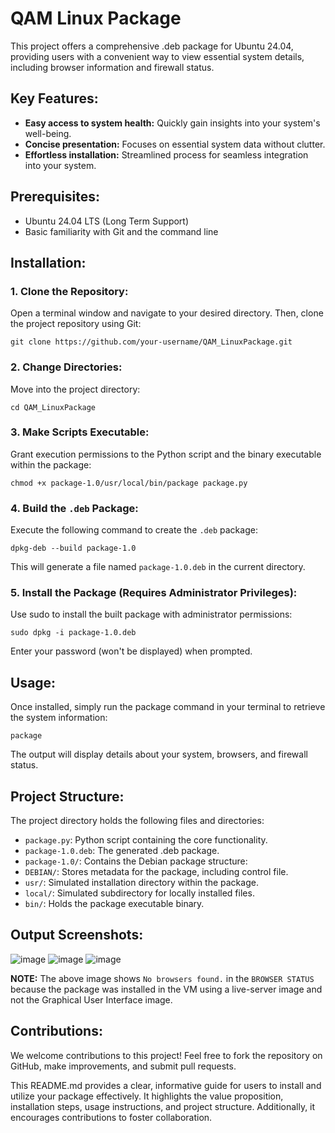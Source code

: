 # QAM Linux Package

This project offers a comprehensive .deb package for Ubuntu 24.04, providing users with a convenient way to view essential system details, including browser information and firewall status.

## Key Features:

* **Easy access to system health:** Quickly gain insights into your system's well-being.
* **Concise presentation:** Focuses on essential system data without clutter.
* **Effortless installation:** Streamlined process for seamless integration into your system.

## Prerequisites:

* Ubuntu 24.04 LTS (Long Term Support)
* Basic familiarity with Git and the command line

## Installation:
### 1. Clone the Repository:

Open a terminal window and navigate to your desired directory. Then, clone the project repository using Git:

```
git clone https://github.com/your-username/QAM_LinuxPackage.git
```

### 2. Change Directories:

Move into the project directory:

```
cd QAM_LinuxPackage
```

### 3. Make Scripts Executable:

Grant execution permissions to the Python script and the binary executable within the package:

```
chmod +x package-1.0/usr/local/bin/package package.py
```

### 4. Build the `.deb` Package:

Execute the following command to create the `.deb` package:

```
dpkg-deb --build package-1.0
```

This will generate a file named `package-1.0.deb` in the current directory.

### 5. Install the Package (Requires Administrator Privileges):

Use sudo to install the built package with administrator permissions:

```
sudo dpkg -i package-1.0.deb
```

Enter your password (won't be displayed) when prompted.

## Usage:

Once installed, simply run the package command in your terminal to retrieve the system information:

```
package
```
The output will display details about your system, browsers, and firewall status.

## Project Structure:

The project directory holds the following files and directories:

* `package.py`: Python script containing the core functionality.
* `package-1.0.deb`: The generated .deb package.
* `package-1.0/`: Contains the Debian package structure:
* `DEBIAN/`: Stores metadata for the package, including control file.
* `usr/`: Simulated installation directory within the package.
* `local/`: Simulated subdirectory for locally installed files.
* `bin/`: Holds the package executable binary.

## Output Screenshots:
![image](https://github.com/user-attachments/assets/b03773ba-bd1c-4cb6-ab08-2075201b69f3)
![image](https://github.com/user-attachments/assets/13e82736-b42b-4960-8e67-289ae7b600fc)
![image](https://github.com/user-attachments/assets/657d3c24-f168-472d-bdce-0ca087369aa6)

**NOTE:** The above image shows `No browsers found.` in the `BROWSER STATUS` because the package was installed in the VM using a live-server image and not the Graphical User Interface image.

## Contributions:

We welcome contributions to this project! Feel free to fork the repository on GitHub, make improvements, and submit pull requests.

This README.md provides a clear, informative guide for users to install and utilize your package effectively. It highlights the value proposition, installation steps, usage instructions, and project structure. Additionally, it encourages contributions to foster collaboration.
